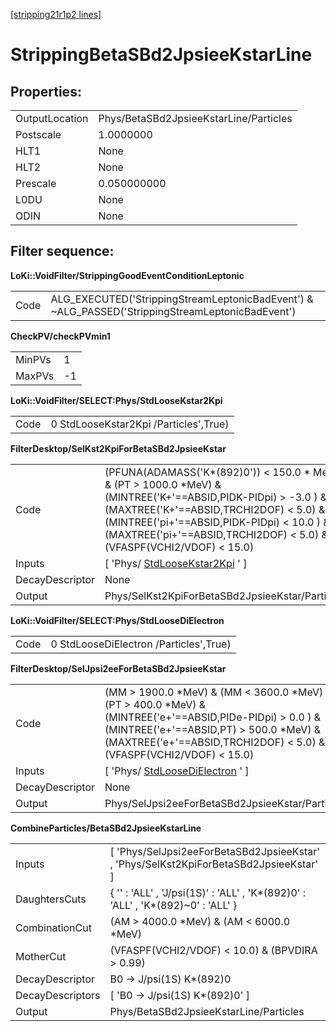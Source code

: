 [[stripping21r1p2 lines]](./stripping21r1p2-index)

# StrippingBetaSBd2JpsieeKstarLine

## Properties:

|                |                                        |
|----------------|----------------------------------------|
| OutputLocation | Phys/BetaSBd2JpsieeKstarLine/Particles |
| Postscale      | 1.0000000                              |
| HLT1           | None                                   |
| HLT2           | None                                   |
| Prescale       | 0.050000000                            |
| L0DU           | None                                   |
| ODIN           | None                                   |

## Filter sequence:

**LoKi::VoidFilter/StrippingGoodEventConditionLeptonic**

|      |                                                                                                   |
|------|---------------------------------------------------------------------------------------------------|
| Code | ALG_EXECUTED('StrippingStreamLeptonicBadEvent') & \~ALG_PASSED('StrippingStreamLeptonicBadEvent') |

**CheckPV/checkPVmin1**

|        |     |
|--------|-----|
| MinPVs | 1   |
| MaxPVs | -1  |

**LoKi::VoidFilter/SELECT:Phys/StdLooseKstar2Kpi**

|      |                                       |
|------|---------------------------------------|
| Code | 0 StdLooseKstar2Kpi /Particles',True) |

**FilterDesktop/SelKst2KpiForBetaSBd2JpsieeKstar**

|                 |                                                                                                                                                                                                                                                                                     |
|-----------------|-------------------------------------------------------------------------------------------------------------------------------------------------------------------------------------------------------------------------------------------------------------------------------------|
| Code            | (PFUNA(ADAMASS('K\*(892)0')) \< 150.0 \* MeV) & (PT \> 1000.0 \*MeV) & (MINTREE('K+'==ABSID,PIDK-PIDpi) \> -3.0 ) & (MAXTREE('K+'==ABSID,TRCHI2DOF) \< 5.0) & (MINTREE('pi+'==ABSID,PIDK-PIDpi) \< 10.0 ) & (MAXTREE('pi+'==ABSID,TRCHI2DOF) \< 5.0) & (VFASPF(VCHI2/VDOF) \< 15.0) |
| Inputs          | [ 'Phys/ [StdLooseKstar2Kpi](./stripping21r1p2-stdloosekstar2kpi) ' ]                                                                                                                                                                                                             |
| DecayDescriptor | None                                                                                                                                                                                                                                                                                |
| Output          | Phys/SelKst2KpiForBetaSBd2JpsieeKstar/Particles                                                                                                                                                                                                                                     |

**LoKi::VoidFilter/SELECT:Phys/StdLooseDiElectron**

|      |                                        |
|------|----------------------------------------|
| Code | 0 StdLooseDiElectron /Particles',True) |

**FilterDesktop/SelJpsi2eeForBetaSBd2JpsieeKstar**

|                 |                                                                                                                                                                                                                                   |
|-----------------|-----------------------------------------------------------------------------------------------------------------------------------------------------------------------------------------------------------------------------------|
| Code            | (MM \> 1900.0 \*MeV) & (MM \< 3600.0 \*MeV) & (PT \> 400.0 \*MeV) & (MINTREE('e+'==ABSID,PIDe-PIDpi) \> 0.0 ) & (MINTREE('e+'==ABSID,PT) \> 500.0 \*MeV) & (MAXTREE('e+'==ABSID,TRCHI2DOF) \< 5.0) & (VFASPF(VCHI2/VDOF) \< 15.0) |
| Inputs          | [ 'Phys/ [StdLooseDiElectron](./stripping21r1p2-stdloosedielectron) ' ]                                                                                                                                                         |
| DecayDescriptor | None                                                                                                                                                                                                                              |
| Output          | Phys/SelJpsi2eeForBetaSBd2JpsieeKstar/Particles                                                                                                                                                                                   |

**CombineParticles/BetaSBd2JpsieeKstarLine**

|                  |                                                                                         |
|------------------|-----------------------------------------------------------------------------------------|
| Inputs           | [ 'Phys/SelJpsi2eeForBetaSBd2JpsieeKstar' , 'Phys/SelKst2KpiForBetaSBd2JpsieeKstar' ] |
| DaughtersCuts    | { '' : 'ALL' , 'J/psi(1S)' : 'ALL' , 'K\*(892)0' : 'ALL' , 'K\*(892)\~0' : 'ALL' }      |
| CombinationCut   | (AM \> 4000.0 \*MeV) & (AM \< 6000.0 \*MeV)                                             |
| MotherCut        | (VFASPF(VCHI2/VDOF) \< 10.0) & (BPVDIRA \> 0.99)                                        |
| DecayDescriptor  | B0 -\> J/psi(1S) K\*(892)0                                                              |
| DecayDescriptors | [ 'B0 -\> J/psi(1S) K\*(892)0' ]                                                      |
| Output           | Phys/BetaSBd2JpsieeKstarLine/Particles                                                  |

